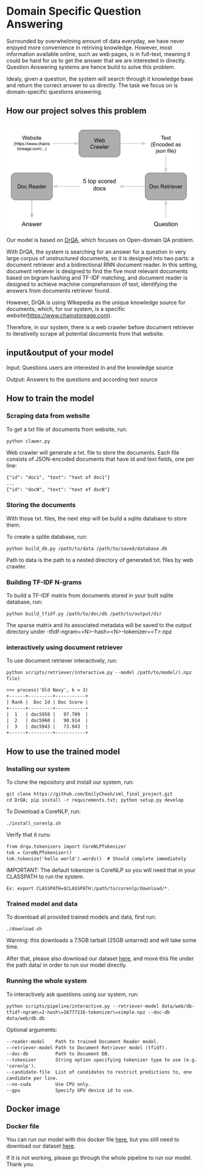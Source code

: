 # Domain Specific Question Answering
Surrounded by overwhelming amount of data everyday, we have never enjoyed more convenience in retriving knowledge. However, most information available online, 
such as web pages, is in full-text, meaning it could be hard for us to get the answer that we are interested in directly. Question Answering systems are hence build to
solve this problem. 

Idealy, given a question, the system will search through it knowledge base and return the correct answer to us directly. 
The task we focus on is domain-specific questions answering.

## How our project solves this problem
![framework](solution.png)
Our model is based on [DrQA](https://github.com/facebookresearch/DrQA), which focuses on Open-domain QA problem. 

With DrQA, the system is searching for an answer for a question in very large corpus of unstructured documents, so it is designed into two parts: a document retriever and a bidirectional RNN document reader. 
In this setting, document retriever is designed to find the five most relevant documents based on bigram hashing and TF-IDF matching, and document reader is designed to achieve machine comprehension of text, identifying the answers from documents retriever found.

However, DrQA is using WIkepedia as the unique knowledge source for documents, which, for our system, is a specific website(https://www.chainstoreage.com). 

Therefore, in our system, there is a web crawler before document retriever to iterativelly scrape all potential documents from that website.

## input&output of your model
Input: Questions users are interested in and the knowledge source

Output: Answers to the questions and according text source

## How to train the model
### Scraping data from website

To get a txt file of documents from website, run:

``` python
python clawer.py
```

Web crawler will generate a txt. file to store the documents. Each file consists of JSON-encoded documents that have id and text fields, one per line:

```
{"id": "doc1", "text": "text of doc1"}
...
{"id": "docN", "text": "text of docN"}
```

### Storing the documents
With those txt. files, the next step will be build a sqlite database to store them.

To create a splite database, run:

```
python build_db.py /path/to/data /path/to/saved/database.db
```

Path to data is the path to a nested directory of generated txt. files by web crawler.

### Building TF-IDF N-grams
To build a TF-IDF matrix from documents stored in your built sqlite database, run:

```
python build_tfidf.py /path/to/doc/db /path/to/output/dir
```

The sparse matrix and its associated metadata will be saved to the output directory under <db-name>-tfidf-ngram=\<N>-hash=\<N>-tokenizer=\<T>.npz
  
### interactively using document retriever

To use document retriever interactively, run:

```
python scripts/retriever/interactive.py --model /path/to/model/(.npz file)
```

```
>>> process('Old Navy', k = 3)
+------+---------+-----------+
| Rank |  Doc Id | Doc Score |
+------+---------+-----------+
|  1   | doc5958 |   97.709  |
|  2   | doc5960 |   90.914  |
|  3   | doc5943 |   73.943  |
+------+---------+-----------+
```


## How to use the trained model
### Installing our system

To clone the repository and install our system, run:

```
git clone https://github.com/EmilyCheoh/sml_final_project.git
cd DrQA; pip install -r requirements.txt; python setup.py develop
```

To Download a CoreNLP, run:

```
./install_corenlp.sh
```

Verify that it runs:

```
from drqa.tokenizers import CoreNLPTokenizer
tok = CoreNLPTokenizer()
tok.tokenize('hello world').words()  # Should complete immediately
```

IMPORTANT: The default tokenizer is CoreNLP so you will need that in your CLASSPATH to run the system.

```
Ex: export CLASSPATH=$CLASSPATH:/path/to/corenlp/download/*.
```

### Trained model and data
To download all provided trained models and data, first run:

```
./download.sh
```

Warning: this downloads a 7.5GB tarball (25GB untarred) and will take some time.

After that, please also download our dataset [here](https://drive.google.com/file/d/1a1wLzWiB4_gWPX0lZNQWBefm3oTM_t0T/view?usp=sharing), and move this file under the path data/ in order to run our model directly.

### Running the whole system
To interactively ask questions using our system, run:

```
python scripts/pipeline/interactive.py --retriever-model data/web/db-tfidf-ngram\=2-hash\=16777216-tokenizer\=simple.npz --doc-db data/web/db.db
```

Optional arguments:

```
--reader-model    Path to trained Document Reader model.
--retriever-model Path to Document Retriever model (tfidf).
--doc-db          Path to Document DB.
--tokenizer       String option specifying tokenizer type to use (e.g. 'corenlp').
--candidate-file  List of candidates to restrict predictions to, one candidate per line.
--no-cuda         Use CPU only.
--gpu             Specify GPU device id to use.
```

## Docker image
### Docker file
You can run our model with this docker file [here](https://github.com/EmilyCheoh/sml_final_project/blob/master/Dockerfile), but you still need to download our dataset [here](https://drive.google.com/file/d/1a1wLzWiB4_gWPX0lZNQWBefm3oTM_t0T/view?usp=sharing).

If it is not working, please go through the whole pipeline to run our model. Thank you.

